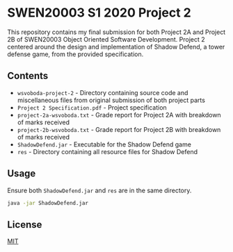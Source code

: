 # SWEN20003 S1 2020 Project 2

This repository contains my final submission for both Project 2A and Project 2B of SWEN20003 Object Oriented Software Development. Project 2 centered around the design and implementation of Shadow Defend, a tower defense game, from the provided specification.

## Contents

* `wsvoboda-project-2` - Directory containing source code and miscellaneous files from original submission of both project parts
* `Project 2 Specification.pdf` - Project specification
* `project-2a-wsvoboda.txt` - Grade report for Project 2A with breakdown of marks received
* `project-2b-wsvoboda.txt` - Grade report for Project 2B with breakdown of marks received
* `ShadowDefend.jar` - Executable for the Shadow Defend game
* `res` - Directory containing all resource files for Shadow Defend

## Usage

Ensure both `ShadowDefend.jar` and `res` are in the same directory.

```zsh
java -jar ShadowDefend.jar
```

## License
[MIT](https://choosealicense.com/licenses/mit/)
